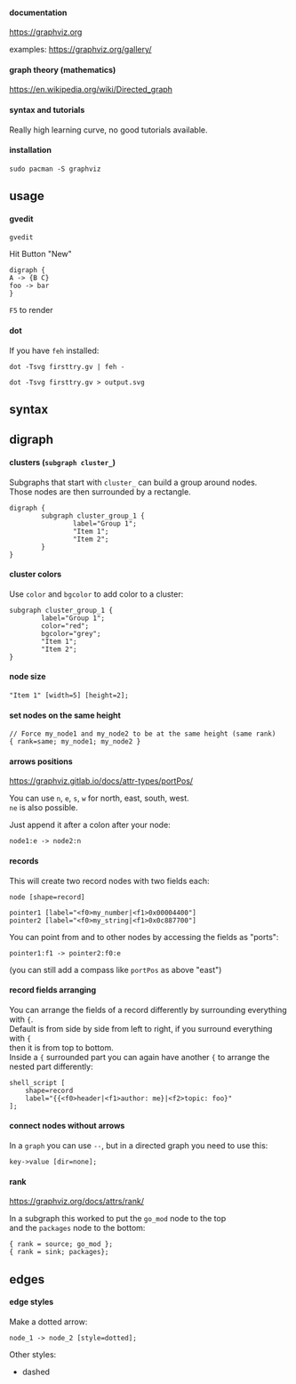 #### documentation

https://graphviz.org

examples: https://graphviz.org/gallery/

#### graph theory (mathematics)

https://en.wikipedia.org/wiki/Directed_graph

#### syntax and tutorials

Really high learning curve, no good tutorials available.

#### installation

```
sudo pacman -S graphviz
```

## usage

#### gvedit

```
gvedit
```

Hit Button "New"

```
digraph {
A -> {B C}
foo -> bar
}
```

`F5` to render

#### dot

If you have `feh` installed:
```
dot -Tsvg firsttry.gv | feh -
```

```
dot -Tsvg firsttry.gv > output.svg
```

## syntax

## digraph

#### clusters (`subgraph cluster_`)

Subgraphs that start with `cluster_` can build a group around nodes.\
Those nodes are then surrounded by a rectangle.
```
digraph {
        subgraph cluster_group_1 {
                label="Group 1";
                "Item 1";
                "Item 2";
        }
}
```

#### cluster colors

Use `color` and `bgcolor` to add color to a cluster:
```
subgraph cluster_group_1 {
        label="Group 1";
        color="red";
        bgcolor="grey";
        "Item 1";
        "Item 2";
}
```

#### node size

```
"Item 1" [width=5] [height=2];
```

#### set nodes on the same height

```
// Force my_node1 and my_node2 to be at the same height (same rank)
{ rank=same; my_node1; my_node2 }
```

#### arrows positions

https://graphviz.gitlab.io/docs/attr-types/portPos/

You can use `n`, `e`, `s`, `w` for north, east, south, west.\
`ne` is also possible.

Just append it after a colon after your node:
```
node1:e -> node2:n
```

#### records

This will create two record nodes with two fields each:
```
node [shape=record]

pointer1 [label="<f0>my_number|<f1>0x00004400"]
pointer2 [label="<f0>my_string|<f1>0x0c887700"]
```

You can point from and to other nodes by accessing the fields as "ports":
```
pointer1:f1 -> pointer2:f0:e
```
(you can still add a compass like `portPos` as above "east")

#### record fields arranging

You can arrange the fields of a record differently by surrounding everything with `{`.\
Default is from side by side from left to right, if you surround everything with `{` \
then it is from top to bottom.\
Inside a `{` surrounded part you can again have another `{` to arrange the nested part differently:
```
shell_script [
    shape=record
    label="{{<f0>header|<f1>author: me}|<f2>topic: foo}"
];
```

#### connect nodes without arrows

In a `graph` you can use `--`, but in a directed graph you need to use this:
```
key->value [dir=none];
```

#### rank

https://graphviz.org/docs/attrs/rank/

In a subgraph this worked to put the `go_mod` node to the top \
and the `packages` node to the bottom:
```
{ rank = source; go_mod };
{ rank = sink; packages};
```

## edges

#### edge styles

Make a dotted arrow:
```
node_1 -> node_2 [style=dotted];
```

Other styles:
- dashed

